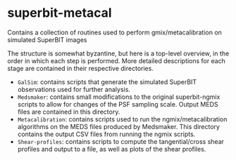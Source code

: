 # superbit-metacal
Contains a collection of routines used to perform gmix/metacalibration on simulated SuperBIT images

The structure is somewhat byzantine, but here is a top-level overview, in the order in which each step is performed. More detailed descriptions for each stage are contained in their respective directories.

  - `GalSim`: contains scripts that generate the simulated SuperBIT observations used for further analysis.
  - `Medsmaker`: contains small modifications to the original superbit-ngmix scripts to allow for changes of the PSF sampling scale. Output MEDS files are contained in this directory. 
  - `Metacalibration`: contains scripts used to run the ngmix/metacalibration algorithms on the MEDS files produced by Medsmaker. This directory contains the output CSV files from running the ngmix scripts. 
  - `Shear-profiles`: contains scripts to compute the tangential/cross shear profiles and output to a file, as well as plots of the shear profiles.
